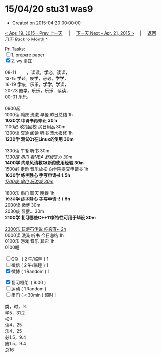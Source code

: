 # 15/04/20 stu31 was9

- Created on 2015-04-20 00:00:00

[< Apr. 19, 2015 - Prev 上一天](/lifelogs/2015/04/d19.md) &nbsp; &nbsp; | &nbsp; &nbsp; [下一天 Next - Apr. 21, 2015 >](/lifelogs/2015/04/d21.md) &nbsp; &nbsp; |  &nbsp; &nbsp; [返回月历 Back to Month ^](/lifelogs/2015/04/index.md)
<br/><div>Pri Tasks:<br/><input type="checkbox" />1. prepare paper</div>    <div><input type="checkbox" checked="true" />2. wy 事宜<br/></div>    <div>        <div><br/></div>08-11         ，读读，<b>学</b>必，读读，<br/>12-15 <b>学</b>读，废<b>学</b>，必必，<b>学学</b>，<br/>16-19 <b>学</b>废，乐乐，<b>学学</b>，<b>学</b>读，<br/>20-23 废学，乐乐，乐乐，读读，    </div>    <div>00-01 乐乐。<br/>        <div><br/></div>0900起<br/>1000读 赖床 洗漱 早餐 昨日总结 1h    </div>    <div><b>1030学 申请书再修正 30m</b></div>    <div>1100必 收拾回校 买日用品 30m</div>    <div>1200读 交通 阅读 听书 热水报修 1h</div>    <div><b>1230学 测试Qt在Linux的使用 30m</b></div>    <div><b><br/></b></div>    <div>1300读 午餐 听书 30m</div>    <div><u><i>1330废 串门 看NBA 舒缓压力 30m</i></u></div>    <div><b>1400学 向顺风请教Qt新的使用经验 30m</b></div>    <div>1500必 走动 音乐放松 向学院提交申请书 1h</div>    <div><b>1630学 练字静心 手写申请书 1.5h</b></div>    <div><i><u>1700废 串门 玩游戏 30m</u></i></div>    <div><br/></div>    <div>1800乐 串门 聊天 晚餐 1h</div>    <div><b>1930学 </b><b>练字静心 手写申请书 1.5h</b>        <div>2000读 微博 30m</div>        <div>2030废 显摆… 30m</div>        <div><b>2100学 复习哪些C++11新特性可用于毕设 30m</b></div>        <div><br/></div>        <div><u>2300乐 玩炉石传说 吃夜宵~ 2h</u></div>0000读 洗澡 听书 今日总结 1h    </div>    <div>0100乐 游戏 音乐 其它 1h</div>    <div>0100睡</div>    <div><br/></div>    <div><input type="checkbox" />QQ   ( 2 午/临睡 ) 1<br/><input type="checkbox" />微信 ( 2 午/临睡 ) 1</div>    <div><input type="checkbox" checked="true" />微博 ( 1 Random ) 1</div>    <div><br/></div>    <div><input type="checkbox" checked="true" />复习框架  ( 9:00 )<br/></div>    <div><input type="checkbox" />运动 ( 1 Random ) </div>    <div><input type="checkbox" />串门 ( < 30min ) 超时！</div>    <div>        <div><br/></div>类，时，%<br/>学5，31.2<br/>动0<br/>读4，25<br/>乐4，25<br/>必1.5，9.4<br/>废1.5，9.4<br/>总16</div>
